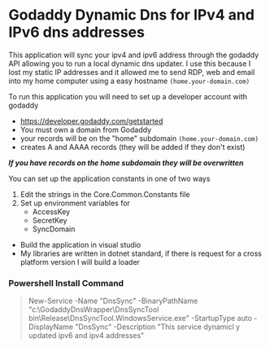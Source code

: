 # Godaddy Dynamic Dns for IPv4 and IPv6 dns addresses

This application will sync your ipv4 and ipv6 address through the godaddy API allowing you to run a local dynamic dns updater.  I use this because I lost my static IP addresses and it allowed me to send RDP, web and email into my home computer using a easy hostname ``` (home.your-domain.com) ```

To run this application you will need to set up a developer account with godaddy
 - https://developer.godaddy.com/getstarted
 - You must own a domain from Godaddy
 - your records will be on the "home" subdomain ``` (home.your-domain.com) ```
 - creates A and AAAA records (they will be added if they don't exist)

 ***If you have records on the home subdomain they will be overwritten***

You can set up the application constants in one of two ways
 1) Edit the strings in the Core.Common.Constants file
 2) Set up environment variables for
    - AccessKey
    - SecretKey
    - SyncDomain

 - Build the application in visual studio
 - My libraries are written in dotnet standard, if there is request for a cross platform version I will build a loader

### Powershell Install Command
>New-Service -Name "DnsSync" -BinaryPathName "c:\GodaddyDnsWrapper\DnsSyncTool\
bin\Release\DnsSyncTool.WindowsService.exe" -StartupType auto -DisplayName "DnsSync" -Description "This service dynamicl
y updated ipv6 and ipv4 addresses"